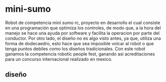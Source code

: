 # mini-sumo

Robot de competencia mini sumo rc, proyecto en desarrollo el cual consiste en una programación que optimiza los controles, de modo que, a la hora del manejo se hace una ayuda por software y facilita la operacion por parte del conductor. Por otro lado, el diseño no es algo visto antes, ya que, utiliza una forma de dodecaedro, esto hace que sea imposible volcar al robot o que tenga puntos debiles como los diseños tradicionales. Con este robot ganamos la competencia robotic people fest, ganando asi acreditaciones para un concurso internacional realizado en mexico.

## diseño

